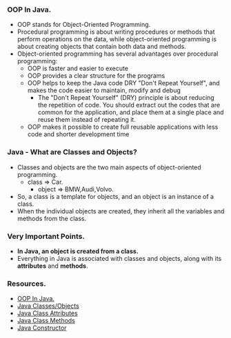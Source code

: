 ### OOP In Java.
* OOP stands for Object-Oriented Programming.
* Procedural programming is about writing procedures or methods that perform operations on the data, 
  while object-oriented programming is about creating objects that contain both data and methods.
* Object-oriented programming has several advantages over procedural programming:
  * OOP is faster and easier to execute
  * OOP provides a clear structure for the programs
  * OOP helps to keep the Java code DRY "Don't Repeat Yourself", and makes the code easier to maintain, modify and debug
    * The "Don't Repeat Yourself" (DRY) principle is about reducing the repetition of code. You should extract out the codes that are common for the application, and place them at a single place and reuse them instead of repeating it.
  * OOP makes it possible to create full reusable applications with less code and shorter development time

### Java - What are Classes and Objects?
* Classes and objects are the two main aspects of object-oriented programming.
  * class => Car.
    * object => BMW,Audi,Volvo.
* So, a class is a template for objects, and an object is an instance of a class.
* When the individual objects are created, they inherit all the variables and methods from the class.

### Very Important Points.
* **In Java, an object is created from a class.**
* Everything in Java is associated with classes and objects, along with its **attributes** and **methods**.

### Resources.
* [OOP In Java.](https://www.w3schools.com/java/java_oop.asp)
* [Java Classes/Objects](https://www.w3schools.com/java/java_classes.asp)
* [Java Class Attributes](https://www.w3schools.com/java/java_class_attributes.asp)
* [Java Class Methods](https://www.w3schools.com/java/java_class_methods.asp)
* [Java Constructor](https://www.w3schools.com/java/java_constructors.asp)